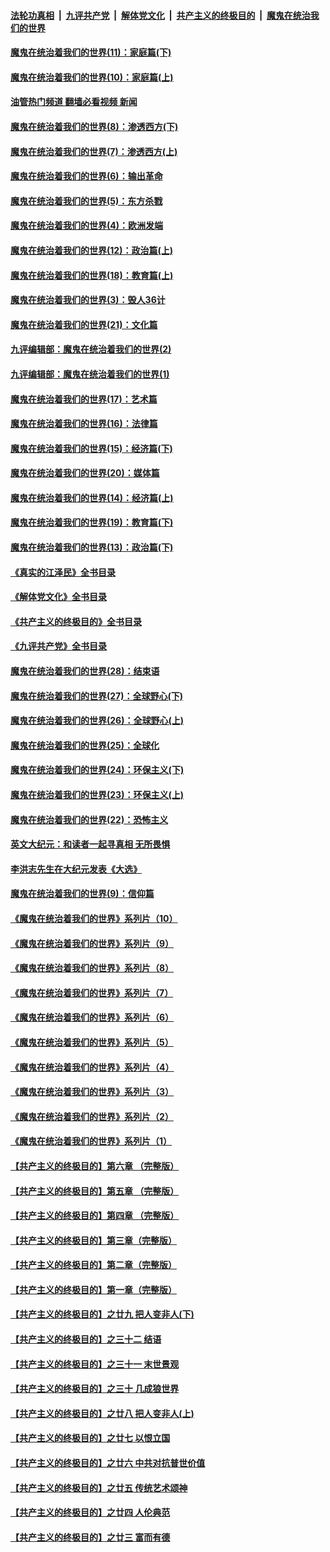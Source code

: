 ####  [法轮功真相](../../../../basic/blob/master/README.md?t=12072002) &nbsp;|&nbsp; [九评共产党](../../../../9ping.md/blob/master/README.md?t=12072002) &nbsp;|&nbsp; [解体党文化](../../../../jtdwh.md/blob/master/README.md?t=12072002)  &nbsp;|&nbsp; [共产主义的终极目的](../../../../gczydzjmd.md/blob/master/README.md?t=12072002) &nbsp;|&nbsp; [魔鬼在统治我们的世界](../../../../mgztzwmdsj.md/blob/master/README.md?t=12072002) 

#### [魔鬼在统治着我们的世界(11)：家庭篇(下)](../pages/nsc422/n10440961.md?t=12072002) 

#### [魔鬼在统治着我们的世界(10)：家庭篇(上)](../pages/nsc422/n10435448.md?t=12072002) 

#### [油管热门频道 翻墙必看视频 新闻](http://129.146.143.75:81/youtube.html?12072002)

#### [魔鬼在统治着我们的世界(8)：渗透西方(下)](../pages/nsc422/n10429603.md?t=12072002) 

#### [魔鬼在统治着我们的世界(7)：渗透西方(上)](../pages/nsc422/n10426013.md?t=12072002) 

#### [魔鬼在统治着我们的世界(6)：输出革命](../pages/nsc422/n10421536.md?t=12072002) 

#### [魔鬼在统治着我们的世界(5)：东方杀戮](../pages/nsc422/n10417707.md?t=12072002) 

#### [魔鬼在统治着我们的世界(4)：欧洲发端](../pages/nsc422/n10414890.md?t=12072002) 

#### [魔鬼在统治着我们的世界(12)：政治篇(上)](../pages/nsc422/n10444576.md?t=12072002) 

#### [魔鬼在统治着我们的世界(18)：教育篇(上)](../pages/nsc422/n10526970.md?t=12072002) 

#### [魔鬼在统治着我们的世界(3)：毁人36计](../pages/nsc422/n10411583.md?t=12072002) 

#### [魔鬼在统治着我们的世界(21)：文化篇](../pages/nsc422/n10597706.md?t=12072002) 

#### [九评编辑部：魔鬼在统治着我们的世界(2)](../pages/nsc422/n10410036.md?t=12072002) 

#### [九评编辑部：魔鬼在统治着我们的世界(1)](../pages/nsc422/n10406825.md?t=12072002) 

#### [魔鬼在统治着我们的世界(17)：艺术篇](../pages/nsc422/n10499093.md?t=12072002) 

#### [魔鬼在统治着我们的世界(16)：法律篇](../pages/nsc422/n10485969.md?t=12072002) 

#### [魔鬼在统治着我们的世界(15)：经济篇(下)](../pages/nsc422/n10469975.md?t=12072002) 

#### [魔鬼在统治着我们的世界(20)：媒体篇](../pages/nsc422/n10586579.md?t=12072002) 

#### [魔鬼在统治着我们的世界(14)：经济篇(上)](../pages/nsc422/n10457370.md?t=12072002) 

#### [魔鬼在统治着我们的世界(19)：教育篇(下)](../pages/nsc422/n10564808.md?t=12072002) 

#### [魔鬼在统治着我们的世界(13)：政治篇(下)](../pages/nsc422/n10448270.md?t=12072002) 

#### [《真实的江泽民》全书目录](../pages/nsc422/n13721399.md?t=12072002) 

#### [《解体党文化》全书目录](../pages/nsc422/n13721157.md?t=12072002) 

#### [《共产主义的终极目的》全书目录](../pages/nsc422/n13721048.md?t=12072002) 

#### [《九评共产党》全书目录](../pages/nsc422/n13708085.md?t=12072002) 

#### [魔鬼在统治着我们的世界(28)：结束语](../pages/nsc422/n10936246.md?t=12072002) 

#### [魔鬼在统治着我们的世界(27)：全球野心(下)](../pages/nsc422/n10928319.md?t=12072002) 

#### [魔鬼在统治着我们的世界(26)：全球野心(上)](../pages/nsc422/n10900318.md?t=12072002) 

#### [魔鬼在统治着我们的世界(25)：全球化](../pages/nsc422/n10788205.md?t=12072002) 

#### [魔鬼在统治着我们的世界(24)：环保主义(下)](../pages/nsc422/n10695307.md?t=12072002) 

#### [魔鬼在统治着我们的世界(23)：环保主义(上)](../pages/nsc422/n10688613.md?t=12072002) 

#### [魔鬼在统治着我们的世界(22)：恐怖主义](../pages/nsc422/n10614727.md?t=12072002) 

#### [英文大纪元：和读者一起寻真相 无所畏惧](../pages/nsc422/n12542027.md?t=12072002) 

#### [李洪志先生在大纪元发表《大选》](../pages/nsc422/n12534746.md?t=12072002) 

#### [魔鬼在统治着我们的世界(9)：信仰篇](../pages/nsc422/n10432159.md?t=12072002) 

#### [《魔鬼在统治着我们的世界》系列片（10）](../pages/nsc422/n12292670.md?t=12072002) 

#### [《魔鬼在统治着我们的世界》系列片（9）](../pages/nsc422/n12290859.md?t=12072002) 

#### [《魔鬼在统治着我们的世界》系列片（8）](../pages/nsc422/n12287445.md?t=12072002) 

#### [《魔鬼在统治着我们的世界》系列片（7）](../pages/nsc422/n12283425.md?t=12072002) 

#### [《魔鬼在统治着我们的世界》系列片（6）](../pages/nsc422/n12282314.md?t=12072002) 

#### [《魔鬼在统治着我们的世界》系列片（5）](../pages/nsc422/n12281419.md?t=12072002) 

#### [《魔鬼在统治着我们的世界》系列片（4）](../pages/nsc422/n12274024.md?t=12072002) 

#### [《魔鬼在统治着我们的世界》系列片（3）](../pages/nsc422/n12271322.md?t=12072002) 

#### [《魔鬼在统治着我们的世界》系列片（2）](../pages/nsc422/n12269049.md?t=12072002) 

#### [《魔鬼在统治着我们的世界》系列片（1）](../pages/nsc422/n12267575.md?t=12072002) 

#### [【共产主义的终极目的】第六章 （完整版）](../pages/nsc422/n11428913.md?t=12072002) 

#### [【共产主义的终极目的】第五章 （完整版）](../pages/nsc422/n11428912.md?t=12072002) 

#### [【共产主义的终极目的】第四章 （完整版）](../pages/nsc422/n11428907.md?t=12072002) 

#### [【共产主义的终极目的】第三章（完整版）](../pages/nsc422/n11428848.md?t=12072002) 

#### [【共产主义的终极目的】第二章（完整版）](../pages/nsc422/n11428831.md?t=12072002) 

#### [【共产主义的终极目的】第一章（完整版）](../pages/nsc422/n11417651.md?t=12072002) 

#### [【共产主义的终极目的】之廿九 把人变非人(下)](../pages/nsc422/n11344140.md?t=12072002) 

#### [【共产主义的终极目的】之三十二 结语](../pages/nsc422/n11360535.md?t=12072002) 

#### [【共产主义的终极目的】之三十一 末世景观](../pages/nsc422/n11351129.md?t=12072002) 

#### [【共产主义的终极目的】之三十 几成狼世界](../pages/nsc422/n11348280.md?t=12072002) 

#### [【共产主义的终极目的】之廿八 把人变非人(上)](../pages/nsc422/n11340492.md?t=12072002) 

#### [【共产主义的终极目的】之廿七 以恨立国](../pages/nsc422/n11336944.md?t=12072002) 

#### [【共产主义的终极目的】之廿六 中共对抗普世价值](../pages/nsc422/n11324785.md?t=12072002) 

#### [【共产主义的终极目的】之廿五 传统艺术颂神](../pages/nsc422/n11296396.md?t=12072002) 

#### [【共产主义的终极目的】之廿四 人伦典范](../pages/nsc422/n11296397.md?t=12072002) 

#### [【共产主义的终极目的】之廿三 富而有德](../pages/nsc422/n11283598.md?t=12072002) 

<img src='http://gfw-breaker.win/goodnews/indexes/nsc422.md' width='0px' height='0px'/>
